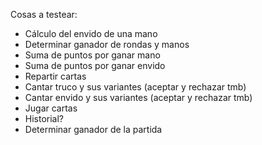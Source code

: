 Cosas a testear:

- Cálculo del envido de una mano
- Determinar ganador de rondas y manos
- Suma de puntos por ganar mano
- Suma de puntos por ganar envido
- Repartir cartas
- Cantar truco y sus variantes (aceptar y rechazar tmb)
- Cantar envido y sus variantes (aceptar y rechazar tmb)
- Jugar cartas 
- Historial?
- Determinar ganador de la partida